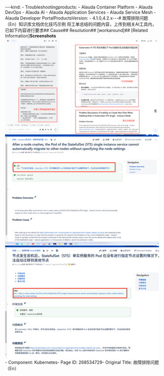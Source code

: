 ---kind:   - Troubleshootingproducts:    - Alauda Container Platform   - Alauda DevOps   - Alauda AI   - Alauda Application Services   - Alauda Service Mesh   - Alauda Developer PortalProductsVersion:   - 4.1.0,4.2.x---<!-- A type of document that involves encountering a fault, diag...it, performing root cause analysis, and providing solutions. --># 故障排除问题（En）知识库文档优化技巧示例 将工单总结的问题内容，上传到相关AI工具内，已如下内容进行要求## Cause## Resolution## [workaround]## [Related Information]**Screenshots**![](assets/gu-zhang-pai-chu-wen-ti-en/image-2025-3-4_16-15-11.png)![](assets/gu-zhang-pai-chu-wen-ti-en/image-2025-3-4_16-19-14.png)![](assets/gu-zhang-pai-chu-wen-ti-en/image-2025-3-4_16-19-35.png)- Component: Kubernetes- Page ID: 268534729- Original Title: 故障排除问题（En）